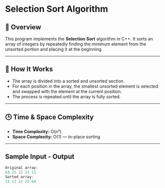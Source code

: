 # Selection Sort Algorithm 

## 📌 Overview

This program implements the **Selection Sort** algorithm in C++. It sorts an array of integers by repeatedly finding the minimum element from the unsorted portion and placing it at the beginning.

---

## 🧠 How It Works

- The array is divided into a sorted and unsorted section.
- For each position in the array, the smallest unsorted element is selected and swapped with the element at the current position.
- The process is repeated until the array is fully sorted.

---

## 🕒 Time & Space Complexity

- **Time Complexity:** O(n²)
- **Space Complexity:** O(1) — in-place sorting

---

## Sample Input - Output

```cpp
Original array:
64 25 12 22 11
Sorted array:
11 12 22 25 64
```